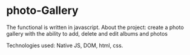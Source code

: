 # photo-Gallery
The functional is written in javascript.
About the project: create a photo gallery with the ability to add, delete and edit albums and photos

Technologies used: Native JS, DOM, html, css.
